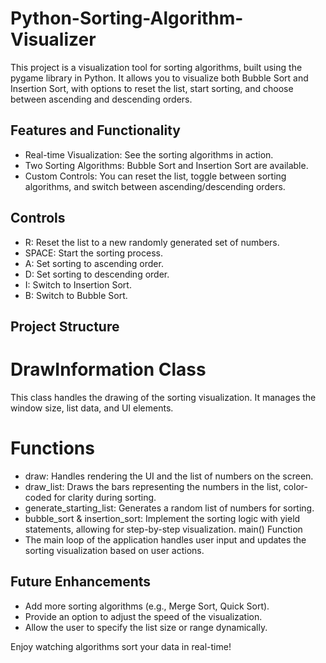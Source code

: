 # Python-Sorting-Algorithm-Visualizer
This project is a visualization tool for sorting algorithms, built using the pygame library in Python. It allows you to visualize both Bubble Sort and Insertion Sort, with options to reset the list, start sorting, and choose between ascending and descending orders.

## Features and Functionality
- Real-time Visualization: See the sorting algorithms in action.
- Two Sorting Algorithms: Bubble Sort and Insertion Sort are available.
- Custom Controls: You can reset the list, toggle between sorting algorithms, and switch between ascending/descending orders.

## Controls
- R: Reset the list to a new randomly generated set of numbers.
- SPACE: Start the sorting process.
- A: Set sorting to ascending order.
- D: Set sorting to descending order.
- I: Switch to Insertion Sort.
- B: Switch to Bubble Sort.

## Project Structure
# DrawInformation Class
This class handles the drawing of the sorting visualization. It manages the window size, list data, and UI elements.

# Functions
- draw: Handles rendering the UI and the list of numbers on the screen.
- draw_list: Draws the bars representing the numbers in the list, color-coded for clarity during sorting.
- generate_starting_list: Generates a random list of numbers for sorting.
- bubble_sort & insertion_sort: Implement the sorting logic with yield statements, allowing for step-by-step visualization.
main() Function
- The main loop of the application handles user input and updates the sorting visualization based on user actions.

## Future Enhancements
- Add more sorting algorithms (e.g., Merge Sort, Quick Sort).
- Provide an option to adjust the speed of the visualization.
- Allow the user to specify the list size or range dynamically.

Enjoy watching algorithms sort your data in real-time!






